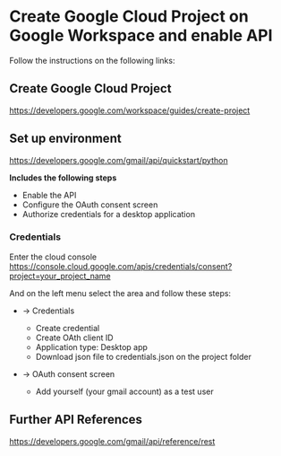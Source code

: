 # Create Google Cloud Project on Google Workspace and enable API

Follow the instructions on the following links:

## Create Google Cloud Project
https://developers.google.com/workspace/guides/create-project

## Set up environment
https://developers.google.com/gmail/api/quickstart/python

**Includes the following steps**
- Enable the API
- Configure the OAuth consent screen
- Authorize credentials for a desktop application

### Credentials
Enter the cloud console
https://console.cloud.google.com/apis/credentials/consent?project=your_project_name

And on the left menu select the area and follow these steps:

- -> Credentials
  - Create credential
  - Create OAth client ID
  - Application type: Desktop app
  - Download json file to credentials.json on the project folder

- -> OAuth consent screen
  - Add yourself (your gmail account) as a test user

## Further API References
https://developers.google.com/gmail/api/reference/rest